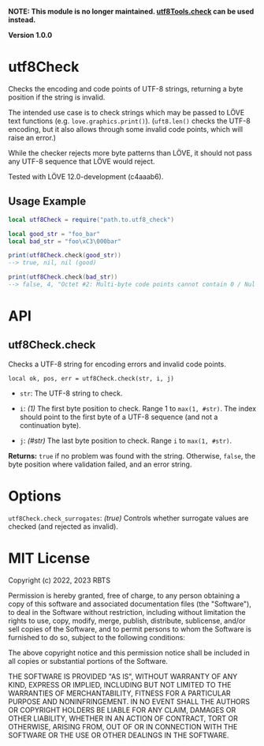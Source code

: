 **NOTE: This module is no longer maintained. [utf8Tools.check](https://github.com/rabbitboots/utf8_tools) can be used instead.**

**Version 1.0.0**

# utf8Check

Checks the encoding and code points of UTF-8 strings, returning a byte position if the string is invalid.

The intended use case is to check strings which may be passed to LÖVE text functions (e.g. `love.graphics.print()`). (`uft8.len()` checks the UTF-8 encoding, but it also allows through some invalid code points, which will raise an error.)

While the checker rejects more byte patterns than LÖVE, it should not pass any UTF-8 sequence that LÖVE would reject.

Tested with LÖVE 12.0-development (c4aaab6).


## Usage Example

```lua
local utf8Check = require("path.to.utf8_check")

local good_str = "foo_bar"
local bad_str = "foo\xC3\000bar"

print(utf8Check.check(good_str))
--> true, nil, nil (good)

print(utf8Check.check(bad_str))
--> false, 4, "Octet #2: Multi-byte code points cannot contain 0 / Nul bytes."
```


# API

## utf8Check.check

Checks a UTF-8 string for encoding errors and invalid code points.

`local ok, pos, err = utf8Check.check(str, i, j)`

* `str`: The UTF-8 string to check.

* `i`: *(1)* The first byte position to check. Range 1 to `max(1, #str)`. The index should point to the first byte of a UTF-8 sequence (and not a continuation byte).

* `j`: *(#str)* The last byte position to check. Range `i` to `max(1, #str)`.

**Returns:** `true` if no problem was found with the string. Otherwise, `false`, the byte position where validation failed, and an error string.


# Options

`utf8Check.check_surrogates`: *(true)* Controls whether surrogate values are checked (and rejected as invalid).


# MIT License

Copyright (c) 2022, 2023 RBTS

Permission is hereby granted, free of charge, to any person obtaining a copy
of this software and associated documentation files (the "Software"), to deal
in the Software without restriction, including without limitation the rights
to use, copy, modify, merge, publish, distribute, sublicense, and/or sell
copies of the Software, and to permit persons to whom the Software is
furnished to do so, subject to the following conditions:

The above copyright notice and this permission notice shall be included in all
copies or substantial portions of the Software.

THE SOFTWARE IS PROVIDED "AS IS", WITHOUT WARRANTY OF ANY KIND, EXPRESS OR
IMPLIED, INCLUDING BUT NOT LIMITED TO THE WARRANTIES OF MERCHANTABILITY,
FITNESS FOR A PARTICULAR PURPOSE AND NONINFRINGEMENT. IN NO EVENT SHALL THE
AUTHORS OR COPYRIGHT HOLDERS BE LIABLE FOR ANY CLAIM, DAMAGES OR OTHER
LIABILITY, WHETHER IN AN ACTION OF CONTRACT, TORT OR OTHERWISE, ARISING FROM,
OUT OF OR IN CONNECTION WITH THE SOFTWARE OR THE USE OR OTHER DEALINGS IN THE
SOFTWARE.
